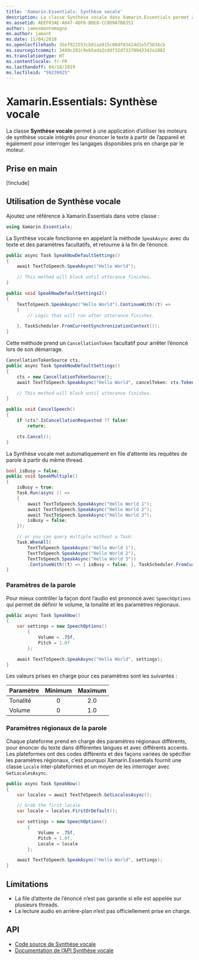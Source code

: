 ```yaml
---
title: 'Xamarin.Essentials: Synthèse vocale'
description: La classe Synthèse vocale dans Xamarin.Essentials permet à une application d’utiliser les moteurs de synthèse vocale intégrés pour énoncer le texte à partir de l’appareil et également pour interroger les langages disponibles pris en charge par le moteur.
ms.assetid: AEEF03AE-A047-4DF0-B0E8-CC8D9A7B8351
author: jamesmontemagno
ms.author: jamont
ms.date: 11/04/2018
ms.openlocfilehash: 35ef922553cb91aa915c08df03414d1e5f3034cb
ms.sourcegitcommit: 3489c281c9eb5ada2cddf32d73370943342a1082
ms.translationtype: HT
ms.contentlocale: fr-FR
ms.lasthandoff: 04/18/2019
ms.locfileid: "59239925"
---
```

# <a name="xamarinessentials-text-to-speech"></a>Xamarin.Essentials: Synthèse vocale

La classe **Synthèse vocale** permet à une application d’utiliser les moteurs de synthèse vocale intégrés pour énoncer le texte à partir de l’appareil et également pour interroger les langages disponibles pris en charge par le moteur.

## <a name="get-started"></a>Prise en main

[!include[](~/essentials/includes/get-started.md)]

## <a name="using-text-to-speech"></a>Utilisation de Synthèse vocale

Ajoutez une référence à Xamarin.Essentials dans votre classe :

```csharp
using Xamarin.Essentials;
```

La Synthèse vocale fonctionne en appelant la méthode `SpeakAsync` avec du texte et des paramètres facultatifs, et retourne à la fin de l’énoncé.

```csharp
public async Task SpeakNowDefaultSettings()
{
    await TextToSpeech.SpeakAsync("Hello World");

    // This method will block until utterance finishes.
}

public void SpeakNowDefaultSettings2()
{
    TextToSpeech.SpeakAsync("Hello World").ContinueWith((t) =>
    {
        // Logic that will run after utterance finishes.

    }, TaskScheduler.FromCurrentSynchronizationContext());
}
```

Cette méthode prend un `CancellationToken` facultatif pour arrêter l’énoncé lors de son démarrage.

```csharp
CancellationTokenSource cts;
public async Task SpeakNowDefaultSettings()
{
    cts = new CancellationTokenSource();
    await TextToSpeech.SpeakAsync("Hello World", cancelToken: cts.Token);

    // This method will block until utterance finishes.
}

public void CancelSpeech()
{
    if (cts?.IsCancellationRequested ?? false)
        return;

    cts.Cancel();
}
```

La Synthèse vocale met automatiquement en file d’attente les requêtes de parole à partir du même thread.

```csharp
bool isBusy = false;
public void SpeakMultiple()
{
    isBusy = true;
    Task.Run(async () =>
    {
        await TextToSpeech.SpeakAsync("Hello World 1");
        await TextToSpeech.SpeakAsync("Hello World 2");
        await TextToSpeech.SpeakAsync("Hello World 3");
        isBusy = false;
    });

    // or you can query multiple without a Task:
    Task.WhenAll(
        TextToSpeech.SpeakAsync("Hello World 1"),
        TextToSpeech.SpeakAsync("Hello World 2"),
        TextToSpeech.SpeakAsync("Hello World 3"))
        .ContinueWith((t) => { isBusy = false; }, TaskScheduler.FromCurrentSynchronizationContext());
}
```

### <a name="speech-settings"></a>Paramètres de la parole

Pour mieux contrôler la façon dont l’audio est prononcé avec `SpeechOptions` qui permet de définir le volume, la tonalité et les paramètres régionaux.

```csharp
public async Task SpeakNow()
{
    var settings = new SpeechOptions()
        {
            Volume = .75f,
            Pitch = 1.0f
        };

    await TextToSpeech.SpeakAsync("Hello World", settings);
}
```

Les valeurs prises en charge pour ces paramètres sont les suivantes :

| Paramètre | Minimum | Maximum |
| --- | :---: | :---: |
| Tonalité | 0 | 2.0 |
| Volume | 0 | 1.0 |

### <a name="speech-locales"></a>Paramètres régionaux de la parole

Chaque plateforme prend en charge des paramètres régionaux différents, pour énoncer du texte dans différentes langues et avec différents accents. Les plateformes ont des codes différents et des façons variées de spécifier les paramètres régionaux, c’est pourquoi Xamarin.Essentials fournit une classe `Locale` inter-plateformes et un moyen de les interroger avec `GetLocalesAsync`.

```csharp
public async Task SpeakNow()
{
    var locales = await TextToSpeech.GetLocalesAsync();

    // Grab the first locale
    var locale = locales.FirstOrDefault();

    var settings = new SpeechOptions()
        {
            Volume = .75f,
            Pitch = 1.0f,
            Locale = locale
        };

    await TextToSpeech.SpeakAsync("Hello World", settings);
}
```

## <a name="limitations"></a>Limitations

- La file d’attente de l’énoncé n’est pas garantie si elle est appelée sur plusieurs threads.
- La lecture audio en arrière-plan n’est pas officiellement prise en charge.

## <a name="api"></a>API

- [Code source de Synthèse vocale](https://github.com/xamarin/Essentials/tree/master/Xamarin.Essentials/TextToSpeech)
- [Documentation de l’API Synthèse vocale](xref:Xamarin.Essentials.TextToSpeech)

